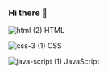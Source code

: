 ### Hi there 👋

<!--
**umutsar/umutsar** is a ✨ _special_ ✨ repository because its `README.md` (this file) appears on your GitHub profile.

Here are some ideas to get you started:

- 🔭 I’m currently working on ...
- 🌱 I’m currently learning ...
- 👯 I’m looking to collaborate on ...
- 🤔 I’m looking for help with ...
- 💬 Ask me about ...
- 📫 How to reach me: ...
- 😄 Pronouns: ...
- ⚡ Fun fact: ...!


-->

![html (2)](https://github.com/umutsar/umutsar/assets/78661309/a182fda9-3e95-4519-8c5e-e860c5e1f22f) HTML

![css-3 (1)](https://github.com/umutsar/umutsar/assets/78661309/c20d0a6b-a1c7-4798-aa77-071b0de6ec9c) CSS

![java-script (1)](https://github.com/umutsar/umutsar/assets/78661309/ac44265e-7230-4a25-9e67-123c1e2df497) JavaScript

